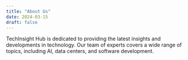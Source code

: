 ```yaml
---
title: "About Us"
date: 2024-03-15
draft: false
---
```


TechInsight Hub is dedicated to providing the latest insights and developments in technology. Our team of experts covers a wide range of topics, including AI, data centers, and software development. 